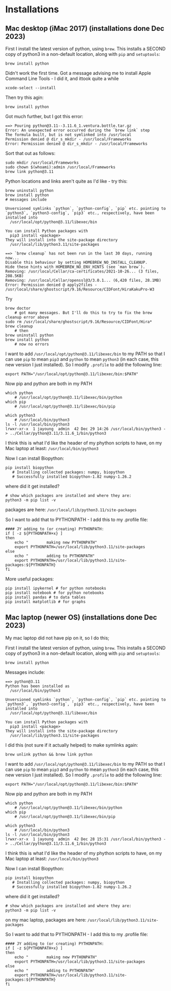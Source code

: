 # Installations

## Mac desktop (iMac 2017) (installations done Dec 2023)

First I install the latest version of python, using `brew`. This installs a SECOND copy of python3 in a non-default location, along with `pip` and `setuptools`:
```
brew install python
```
Didn't work the first time. Got a message advising me to install Apple Command Line Tools  - I did it, and ittook quite a while
```
xcode-select --install
```

Then try this agin: 
```
brew install python
```
Got much further, but I got this error:
```
==> Pouring python@3.11--3.11.6_1.ventura.bottle.tar.gz
Error: An unexpected error occurred during the `brew link` step
The formula built, but is not symlinked into /usr/local
Permission denied @ dir_s_mkdir - /usr/local/Frameworks
Error: Permission denied @ dir_s_mkdir - /usr/local/Frameworks
```
Sort that out as follows:
```
sudo mkdir /usr/local/Frameworks
sudo chown $(whoami):admin /usr/local/Frameworks
brew link python@3.11
```


Python locations and links aren't quite as I'd like - try this:
```
brew uninstall python
brew install python
# messages include

Unversioned symlinks `python`, `python-config`, `pip` etc. pointing to
`python3`, `python3-config`, `pip3` etc., respectively, have been installed into
  /usr/local/opt/python@3.11/libexec/bin

You can install Python packages with
  pip3 install <package>
They will install into the site-package directory
  /usr/local/lib/python3.11/site-packages

==> `brew cleanup` has not been run in the last 30 days, running now...
Disable this behaviour by setting HOMEBREW_NO_INSTALL_CLEANUP.
Hide these hints with HOMEBREW_NO_ENV_HINTS (see `man brew`).
Removing: /usr/local/Cellar/ca-certificates/2021-10-26... (3 files, 208.5KB)
Removing: /usr/local/Cellar/openssl@3/3.0.1... (6,420 files, 28.1MB)
Error: Permission denied @ apply2files - /usr/local/share/ghostscript/9.16/Resource/CIDFont/HiraKakuPro-W3
```

Try 
```
brew doctor
    # got many messages. But I'll do this to try to fix the brew cleanup error above
sudo rm /usr/local/share/ghostscript/9.16/Resource/CIDFont/Hira*
brew cleanup
    # then
brew uninstall python
brew install python
    # now no errors
```


I want to add `/usr/local/opt/python@3.11/libexec/bin` to my PATH so that I can use `pip` to mean `pip3` and `python` to mean `python3` (in each case, this new version I just installed). So I modify `.profile` to add the following line:
```
export PATH="/usr/local/opt/python@3.11/libexec/bin:$PATH"
```

Now pip and python are both in my PATH
```
which python
    # /usr/local/opt/python@3.11/libexec/bin/python
which pip
    # /usr/local/opt/python@3.11/libexec/bin/pip

which python3
    # /usr/local/bin/python3
ls -l /usr/local/bin/python3
lrwxr-xr-x  1 jayoung  admin  42 Dec 29 14:26 /usr/local/bin/python3 -> ../Cellar/python@3.11/3.11.6_1/bin/python3
```

I think this is what I'd like the header of my phython scripts to have, on my Mac laptop at least:
`/usr/local/bin/python3`

Now I can install Biopython:
```
pip install biopython
   # Installing collected packages: numpy, biopython
   # Successfully installed biopython-1.82 numpy-1.26.2
```

where did it get installed?
```
# show which packages are installed and where they are:
python3 -m pip list -v
```

packages are here: `/usr/local/lib/python3.11/site-packages`

So I want to add that to PYTHONPATH - I add this to my .profile file:
```
#### JY adding to (or creating) PYTHONPATH:
if [ -z ${PYTHONPATH+x} ] 
then
    echo "        making new PYTHONPATH"
    export PYTHONPATH=/usr/local/lib/python3.11/site-packages
else
    echo "        adding to PYTHONPATH"
    export PYTHONPATH=/usr/local/lib/python3.11/site-packages:${PYTHONPATH}
fi
```

More useful packages:
```
pip install ipykernel # for python notebooks
pip install notebook # for python notebooks
pip install pandas # to data tables
pip install matplotlib # for graphs
```




## Mac laptop (newer OS) (installations done Dec 2023)

My mac laptop did not have pip on it, so I do this;

First I install the latest version of python, using `brew`. This installs a SECOND copy of python3 in a non-default location, along with `pip` and `setuptools`:
```
brew install python
```
Messages include:
```
==> python@3.11
Python has been installed as
  /usr/local/bin/python3

Unversioned symlinks `python`, `python-config`, `pip` etc. pointing to
`python3`, `python3-config`, `pip3` etc., respectively, have been installed into
  /usr/local/opt/python@3.11/libexec/bin

You can install Python packages with
  pip3 install <package>
They will install into the site-package directory
  /usr/local/lib/python3.11/site-packages
```

I did this (not sure if it actually helped) to make symlinks again:
```
brew unlink python && brew link python
```

I want to add `/usr/local/opt/python@3.11/libexec/bin` to my PATH so that I can use `pip` to mean `pip3` and `python` to mean `python3` (in each case, this new version I just installed). So I modify `.profile` to add the following line:
```
export PATH="/usr/local/opt/python@3.11/libexec/bin:$PATH"
```

Now pip and python are both in my PATH
```
which python
    # /usr/local/opt/python@3.11/libexec/bin/python
which pip
    # /usr/local/opt/python@3.11/libexec/bin/pip
```

```
which python3
    # /usr/local/bin/python3
ls -l /usr/local/bin/python3
lrwxr-xr-x  1 jayoung  admin  42 Dec 28 15:31 /usr/local/bin/python3 -> ../Cellar/python@3.11/3.11.6_1/bin/python3
```

I think this is what I'd like the header of my phython scripts to have, on my Mac laptop at least:
`/usr/local/bin/python3`

Now I can install Biopython:
```
pip install biopython
   # Installing collected packages: numpy, biopython
   # Successfully installed biopython-1.82 numpy-1.26.2
```

where did it get installed?
```
# show which packages are installed and where they are:
python3 -m pip list -v
```

on my mac laptop, packages are here: `/usr/local/lib/python3.11/site-packages`

So I want to add that to PYTHONPATH - I add this to my .profile file:
```
#### JY adding to (or creating) PYTHONPATH:
if [ -z ${PYTHONPATH+x} ] 
then
    echo "        making new PYTHONPATH"
    export PYTHONPATH=/usr/local/lib/python3.11/site-packages
else
    echo "        adding to PYTHONPATH"
    export PYTHONPATH=/usr/local/lib/python3.11/site-packages:${PYTHONPATH}
fi
```


